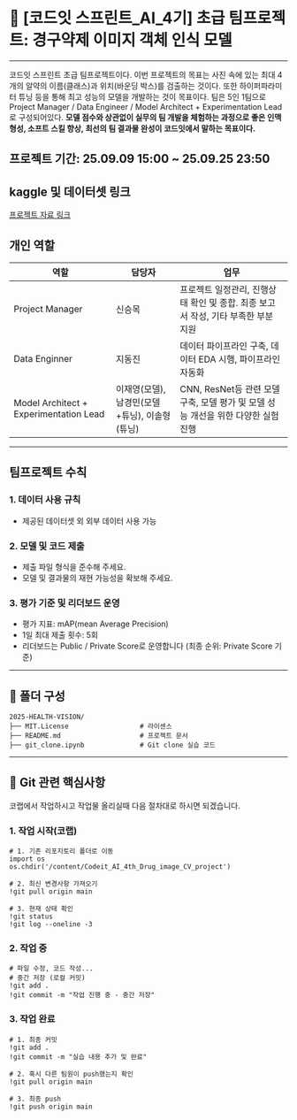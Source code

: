 # 📌 [코드잇 스프린트_AI_4기] 초급 팀프로젝트: 경구약제 이미지 객체 인식 모델
---
코드잇 스프린트 초급 팀프로젝트이다. 이번 프로젝트의 목표는 사진 속에 있는 최대 4개의 알약의 이름(클래스)과 위치(바운딩 박스)를 검출하는 것이다. 또한 하이퍼파라미터 튜닝 등을 통해 최고 성능의 모델을 개발하는 것이 목표이다.
팀은 5인 1팀으로 Project Manager / Data Engineer / Model Architect + Experimentation Lead 로 구성되어있다.
**모델 점수와 상관없이 실무의 팀 개발을 체험하는 과정으로 좋은 인맥 형성, 소프트 스킬 향상, 최선의 팀 결과물 완성이 코드잇에서 말하는 목표이다.**

## 프로젝트 기간: 25.09.09 15:00 ~ 25.09.25 23:50

## kaggle 및 데이터셋 링크
[프로젝트 자료 링크](https://www.kaggle.com/competitions/ai04-level1-project/data)

## 개인 역할

|역할|담당자|업무|
|----|-----|-----|
|Project Manager|신승목|프로젝트 일정관리, 진행상태 확인 및 종합. 최종 보고서 작성, 기타 부족한 부분 지원|
|Data Enginner|지동진|데이터 파이프라인 구축, 데이터 EDA 시행, 파이프라인 자동화|
|Model Architect + Experimentation Lead|이재영(모델), 남경민(모델+튜닝), 이솔형(튜닝)|CNN, ResNet등 관련 모델 구축, 모델 평가 및 모델 성능 개선을 위한 다양한 실험 진행|

---

## 팀프로젝트 수칙
### 1. 데이터 사용 규칙
- 제공된 데이터셋 외 외부 데이터 사용 가능
### 2. 모델 및 코드 제출
- 제출 파일 형식을 준수해 주세요.
- 모델 및 결과물의 재현 가능성을 확보해 주세요.
### 3. 평가 기준 및 리더보드 운영
- 평가 지표: mAP(mean Average Precision)
- 1일 최대 제출 횟수: 5회
- 리더보드는 Public / Private Score로 운영합니다 (최종 순위: Private Score 기준)
---

## 📂 폴더 구성
```
2025-HEALTH-VISION/
├── MIT.License                  # 라이센스
├── README.md                    # 프로젝트 문서
├── git_clone.ipynb              # Git clone 실습 코드 
```

---
## 🔧 Git 관련 핵심사항
코랩에서 작업하시고 작업물 올리실때 다음 절차대로 하시면 되겠습니다.
### 1. 작업 시작(코랩)
```
# 1. 기존 리포지토리 폴더로 이동
import os
os.chdir('/content/Codeit_AI_4th_Drug_image_CV_project')

# 2. 최신 변경사항 가져오기
!git pull origin main

# 3. 현재 상태 확인
!git status
!git log --oneline -3
```
### 2. 작업 중
```
# 파일 수정, 코드 작성...
# 중간 저장 (로컬 커밋)
!git add .
!git commit -m "작업 진행 중 - 중간 저장"
```
### 3. 작업 완료
```
# 1. 최종 커밋
!git add .
!git commit -m "실습 내용 추가 및 완료"

# 2. 혹시 다른 팀원이 push했는지 확인
!git pull origin main

# 3. 최종 push
!git push origin main
```
